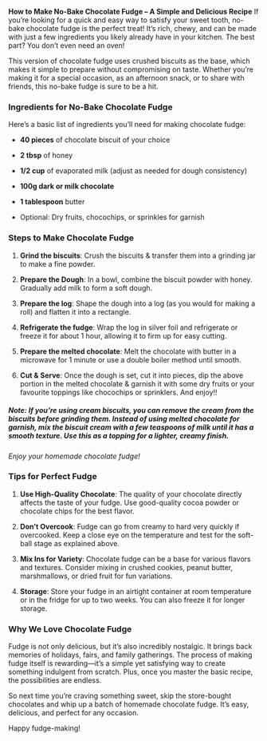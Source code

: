 **How to Make No-Bake Chocolate Fudge – A Simple and Delicious Recipe**
If you’re looking for a quick and easy way to satisfy your sweet tooth, no-bake chocolate fudge is the perfect treat! It’s rich, chewy, and can be made with just a few ingredients you likely already have in your kitchen. The best part? You don’t even need an oven!

This version of chocolate fudge uses crushed biscuits as the base, which makes it simple to prepare without compromising on taste. Whether you’re making it for a special occasion, as an afternoon snack, or to share with friends, this no-bake fudge is sure to be a hit.

### Ingredients for No-Bake Chocolate Fudge

Here’s a basic list of ingredients you’ll need for making chocolate fudge:

- **40 pieces** of chocolate biscuit of your choice
- **2 tbsp** of honey
- **1/2 cup** of evaporated milk (adjust as needed for dough consistency)
- **100g dark or milk chocolate**
- **1 tablespoon** butter

- Optional: Dry fruits, chocochips, or sprinkles for garnish

### Steps to Make Chocolate Fudge

1. **Grind the biscuits**: Crush the biscuits & transfer them into a grinding jar to make a fine powder.
   
2. **Prepare the Dough**: In a bowl, combine the biscuit powder with honey. Gradually add milk to form a soft dough.

3. **Prepare the log**: Shape the dough into a log (as you would for making a roll) and flatten it into a rectangle.

4. **Refrigerate the fudge**: Wrap the log in silver foil and refrigerate or freeze it for about 1 hour, allowing it to firm up for easy cutting.

5. **Prepare the melted chocolate**: Melt the chocolate with butter in a microwave for 1 minute or use a double boiler method until smooth.

7. **Cut & Serve**: Once the dough is set, cut it into pieces, dip the above portion in the melted chocolate & garnish it with some dry fruits or your favourite toppings like chocochips or sprinklers. And enjoy!!

##### *Note: If you’re using cream biscuits, you can remove the cream from the biscuits before grinding them. Instead of using melted chocolate for garnish, mix the biscuit cream with a few teaspoons of milk until it has a smooth texture. Use this as a topping for a lighter, creamy finish.*

*Enjoy your homemade chocolate fudge!*

### Tips for Perfect Fudge

1. **Use High-Quality Chocolate**: The quality of your chocolate directly affects the taste of your fudge. Use good-quality cocoa powder or chocolate chips for the best flavor.
  
2. **Don’t Overcook**: Fudge can go from creamy to hard very quickly if overcooked. Keep a close eye on the temperature and test for the soft-ball stage as explained above.

3. **Mix Ins for Variety**: Chocolate fudge can be a base for various flavors and textures. Consider mixing in crushed cookies, peanut butter, marshmallows, or dried fruit for fun variations.

4. **Storage**: Store your fudge in an airtight container at room temperature or in the fridge for up to two weeks. You can also freeze it for longer storage.

### Why We Love Chocolate Fudge
Fudge is not only delicious, but it’s also incredibly nostalgic. It brings back memories of holidays, fairs, and family gatherings. The process of making fudge itself is rewarding—it’s a simple yet satisfying way to create something indulgent from scratch. Plus, once you master the basic recipe, the possibilities are endless.

So next time you’re craving something sweet, skip the store-bought chocolates and whip up a batch of homemade chocolate fudge. It’s easy, delicious, and perfect for any occasion.

Happy fudge-making!
